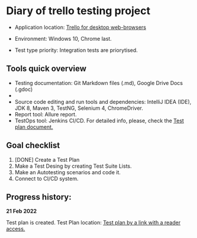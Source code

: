 # Diary of trello testing project


* Application location:  [Trello for desktop web-browsers](https://trello.com)

* Environment: Windows 10, Chrome last.
* Test type priority: Integration tests are priorytised.

## Tools quick overview
* Testing documentation: Git Markdown files (.md), Google Drive Docs (.gdoc)
* 
* Source code editing and run tools and dependencies: IntelliJ IDEA (IDE), JDK 8, Maven 3, TestNG, Selenium 4, ChromeDriver.
* Report tool: Allure report.
* TestOps tool: Jenkins CI/CD.
For detailed info, please, check the [Test plan document.](https://docs.google.com/document/d/1l68Rcsw-6cTbhl-qOcNNxPaNueLskr_ZQUb1wRXZaB8/edit?usp=sharing)

## Goal checklist
1. [DONE] Create a Test Plan
2. Make a Test Desing by creating Test Suite Lists.
3. Make an Autotesting scenarios and code it.
4. Connect to CI/CD system.

## Progress history:
**21 Feb 2022**

Test plan is created.
Test Plan location: [Test plan by a link with a reader access.](https://docs.google.com/document/d/1l68Rcsw-6cTbhl-qOcNNxPaNueLskr_ZQUb1wRXZaB8/edit?usp=sharing)